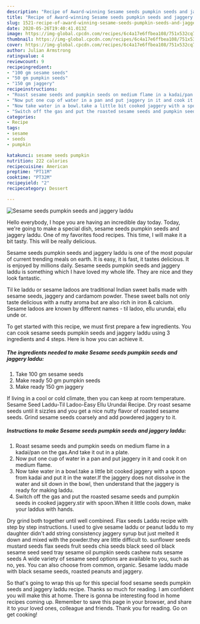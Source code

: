 ```yaml
---
description: "Recipe of Award-winning Sesame seeds pumpkin seeds and jaggery laddu"
title: "Recipe of Award-winning Sesame seeds pumpkin seeds and jaggery laddu"
slug: 1521-recipe-of-award-winning-sesame-seeds-pumpkin-seeds-and-jaggery-laddu
date: 2020-05-26T19:40:41.013Z
image: https://img-global.cpcdn.com/recipes/6c4a17e6ffbea108/751x532cq70/sesame-seeds-pumpkin-seeds-and-jaggery-laddu-recipe-main-photo.jpg
thumbnail: https://img-global.cpcdn.com/recipes/6c4a17e6ffbea108/751x532cq70/sesame-seeds-pumpkin-seeds-and-jaggery-laddu-recipe-main-photo.jpg
cover: https://img-global.cpcdn.com/recipes/6c4a17e6ffbea108/751x532cq70/sesame-seeds-pumpkin-seeds-and-jaggery-laddu-recipe-main-photo.jpg
author: Julian Armstrong
ratingvalue: 4
reviewcount: 9
recipeingredient:
- "100 gm sesame seeds"
- "50 gm pumpkin seeds"
- "150 gm jaggery"
recipeinstructions:
- "Roast sesame seeds and pumpkin seeds on medium flame in a kadai/pan on the gas.And take it out in a plate."
- "Now put one cup of water in a pan and put jaggery in it and cook it on medium flame."
- "Now take water in a bowl.take a little bit cooked jaggery with a spoon from kadai and put it in the water.If the jaggery does not dissolve in the water and sit down in the bowl, then understand that the jaggery is ready for making laddu."
- "Switch off the gas and put the roasted sesame seeds and pumpkin seeds in cooked jaggery.stir with spoon.When it little cools down, make your laddus with hands."
categories:
- Recipe
tags:
- sesame
- seeds
- pumpkin

katakunci: sesame seeds pumpkin 
nutrition: 222 calories
recipecuisine: American
preptime: "PT11M"
cooktime: "PT32M"
recipeyield: "2"
recipecategory: Dessert

---
```



![Sesame seeds pumpkin seeds and jaggery laddu](https://img-global.cpcdn.com/recipes/6c4a17e6ffbea108/751x532cq70/sesame-seeds-pumpkin-seeds-and-jaggery-laddu-recipe-main-photo.jpg)

Hello everybody, I hope you are having an incredible day today. Today, we're going to make a special dish, sesame seeds pumpkin seeds and jaggery laddu. One of my favorites food recipes. This time, I will make it a bit tasty. This will be really delicious.

Sesame seeds pumpkin seeds and jaggery laddu is one of the most popular of current trending meals on earth. It is easy, it is fast, it tastes delicious. It is enjoyed by millions daily. Sesame seeds pumpkin seeds and jaggery laddu is something which I have loved my whole life. They are nice and they look fantastic.

Til ke laddu or sesame ladoos are traditional Indian sweet balls made with sesame seeds, jaggery and cardamom powder. These sweet balls not only taste delicious with a nutty aroma but are also rich in iron &amp; calcium. Sesame ladoos are known by different names - til ladoo, ellu urundai, ellu unde or.


To get started with this recipe, we must first prepare a few ingredients. You can cook sesame seeds pumpkin seeds and jaggery laddu using 3 ingredients and 4 steps. Here is how you can achieve it.

<!--inarticleads1-->

##### The ingredients needed to make Sesame seeds pumpkin seeds and jaggery laddu:

1. Take 100 gm sesame seeds
1. Make ready 50 gm pumpkin seeds
1. Make ready 150 gm jaggery


If living in a cool or cold climate, then you can keep at room temperature. Sesame Seed Laddu-Til Ladoo-Easy Ellu Urundai Recipe. Dry roast sesame seeds until it sizzles and you get a nice nutty flavor of roasted sesame seeds. Grind sesame seeds coarsely and add powdered jaggery to it. 

<!--inarticleads2-->

##### Instructions to make Sesame seeds pumpkin seeds and jaggery laddu:

1. Roast sesame seeds and pumpkin seeds on medium flame in a kadai/pan on the gas.And take it out in a plate.
1. Now put one cup of water in a pan and put jaggery in it and cook it on medium flame.
1. Now take water in a bowl.take a little bit cooked jaggery with a spoon from kadai and put it in the water.If the jaggery does not dissolve in the water and sit down in the bowl, then understand that the jaggery is ready for making laddu.
1. Switch off the gas and put the roasted sesame seeds and pumpkin seeds in cooked jaggery.stir with spoon.When it little cools down, make your laddus with hands.


Dry grind both together until well combined. Flax seeds Laddu recipe with step by step instructions. I used to give sesame laddu or peanut laddu to my daughter didn&#39;t add string consistency jaggery syrup but just melted it down and mixed with the powder.they are little difficult to. sunflower seeds mustard seeds flax seeds fruit seeds chia seeds black seed oil black sesame seed seed tray sesame oil pumpkin seeds cashew nuts sesame seeds A wide variety of sesame seed options are available to you, such as no, yes. You can also choose from common, organic. Sesame laddu made with black sesame seeds, roasted peanuts and jaggery. 

So that's going to wrap this up for this special food sesame seeds pumpkin seeds and jaggery laddu recipe. Thanks so much for reading. I am confident you will make this at home. There is gonna be interesting food in home recipes coming up. Remember to save this page in your browser, and share it to your loved ones, colleague and friends. Thank you for reading. Go on get cooking!
